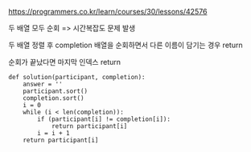 https://programmers.co.kr/learn/courses/30/lessons/42576

두 배열 모두 순회 => 시간복잡도 문제 발생

두 배열 정렬 후 completion 배열을 순회하면서 다른 이름이 담기는 경우 return

순회가 끝났다면 마지막 인덱스 return

```
def solution(participant, completion):
    answer = ''
    participant.sort()
    completion.sort()
    i = 0
    while (i < len(completion)):
        if (participant[i] != completion[i]):
            return participant[i]
        i = i + 1
    return participant[i]
```
